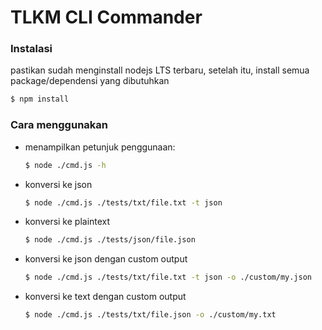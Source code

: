 # TLKM CLI Commander

### Instalasi
pastikan sudah menginstall nodejs LTS terbaru, setelah itu, install semua package/dependensi yang dibutuhkan
```bash
$ npm install
```

### Cara menggunakan
  
- menampilkan petunjuk penggunaan:
    ```bash
    $ node ./cmd.js -h
    ```
- konversi ke json
    ```bash
    $ node ./cmd.js ./tests/txt/file.txt -t json
    ```

- konversi ke plaintext
    ```bash
    $ node ./cmd.js ./tests/json/file.json
    ```

- konversi ke json dengan custom output
    ```bash
    $ node ./cmd.js ./tests/txt/file.txt -t json -o ./custom/my.json
    ```

- konversi ke text dengan custom output
    ```bash
    $ node ./cmd.js ./tests/txt/file.json -o ./custom/my.txt
    ```

